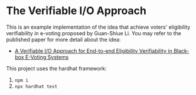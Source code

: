 # The Verifiable I/O Approach
This is an example implementation of the idea that achieve voters' eligibility verifiability in e-voting proposed by Guan-Shiue Li. You may refer to the published paper for more detail about the idea:

- [A Verifiable I/O Approach for End-to-end Eligibility Verifiability in Black-box E-Voting Systems](https://ieeexplore.ieee.org/abstract/document/10366987?casa_token=FRQk-2_hoEcAAAAA:nnDetPiYy2yjFqADHDDVrmPWat_pObDZVo8t2Q7BQRmcWTOlbRXWiDie2VwaG2gtp77IVjz8_w)

This project uses the hardhat framework:
1. `npm i`
2. `npx hardhat test`